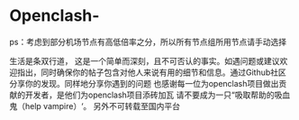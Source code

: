 # Openclash-
ps：考虑到部分机场节点有高低倍率之分，所以所有节点组所用节点请手动选择

生活是条双行道，
这是一个简单而深刻，且不可否认的事实。如遇问题或建议欢迎指出，同时确保你的帖子包含对他人来说有用的细节和信息。通过Github社区分享你的发现。同样地分享你遇到的问题
也感谢每一位为openclash项目做出贡献的开发者，是他们为openclash项目添砖加瓦
请不要成为一只“吸取帮助的吸血鬼（help vampire）‘。
另外不可转载至国内平台